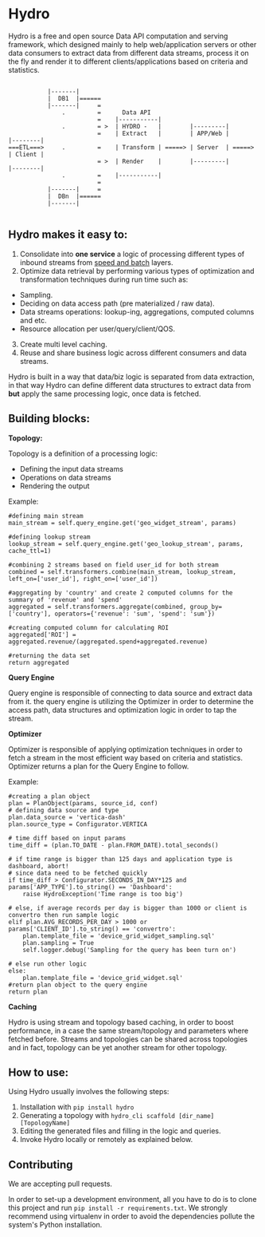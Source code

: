 Hydro
=====

Hydro is a free and open source Data API computation and serving framework, which designed mainly to help web/application servers or other data consumers to extract data from different data streams, process it on the fly and render it to different clients/applications based on criteria and statistics.

```

           |-------|
           |  DB1  |======
           |-------|     =
               .         =      Data API           
                         =    |-----------|        
               .         = >  | HYDRO -   |        |---------|        
                         =    | Extract   |        | APP/Web |        |--------|
===ETL===>     .         =    | Transform | =====> | Server  | =====> | Client |     
                         = >  | Render    |        |---------|        |--------|
               .         =    |-----------|                       
                         =                         
           |-------|     =
           |  DBn  |====== 
           |-------|


```

## Hydro makes it easy to:

1. Consolidate into **one service** a logic of processing different types of inbound streams from [speed and batch](http://lambda-architecture.net/) layers.
2. Optimize data retrieval by performing various types of optimization and transformation techniques during run time such as:
  * Sampling.
  * Deciding on data access path (pre materialized / raw data).
  * Data streams operations:  lookup-ing, aggregations, computed columns and etc.
  * Resource allocation per user/query/client/QOS.
3. Create multi level caching.
4. Reuse and share business logic across different consumers and data streams.

Hydro is built in a way that data/biz logic is separated from data extraction, in that way Hydro can define different data structures to extract data from **but** apply the same processing logic, once data is fetched.  


##  Building blocks:

**Topology:**

Topology is a definition of a processing logic:

* Defining the input data streams
* Operations on data streams
* Rendering the output 

Example:

```
#defining main stream
main_stream = self.query_engine.get('geo_widget_stream', params)

#defining lookup stream
lookup_stream = self.query_engine.get('geo_lookup_stream', params, cache_ttl=1)

#combining 2 streams based on field user_id for both stream
combined = self.transformers.combine(main_stream, lookup_stream, left_on=['user_id'], right_on=['user_id'])

#aggregating by 'country' and create 2 computed columns for the summary of 'revenue' and 'spend'
aggregated = self.transformers.aggregate(combined, group_by=['country'], operators={'revenue': 'sum', 'spend': 'sum'})

#creating computed column for calculating ROI
aggregated['ROI'] = aggregated.revenue/(aggregated.spend+aggregated.revenue)

#returning the data set
return aggregated
```

**Query Engine**

Query engine is responsible of connecting to data source and extract data from it.
the query engine is utilizing the Optimizer in order to determine the access path, data structures and optimization logic in order to tap the stream.

**Optimizer**

Optimizer is responsible of applying optimization techniques in order to fetch a stream in the most efficient way based on criteria and statistics. Optimizer returns a plan for the Query Engine to follow.

Example:

```
#creating a plan object
plan = PlanObject(params, source_id, conf)
# defining data source and type
plan.data_source = 'vertica-dash'
plan.source_type = Configurator.VERTICA

# time diff based on input params
time_diff = (plan.TO_DATE - plan.FROM_DATE).total_seconds()

# if time range is bigger than 125 days and application type is dashboard, abort! 
# since data need to be fetched quickly
if time_diff > Configurator.SECONDS_IN_DAY*125 and params['APP_TYPE'].to_string() == 'Dashboard':
	raise HydroException('Time range is too big')

# else, if average records per day is bigger than 1000 or client is convertro then run sample logic
elif plan.AVG_RECORDS_PER_DAY > 1000 or params['CLIENT_ID'].to_string() == 'convertro':
	plan.template_file = 'device_grid_widget_sampling.sql'
	plan.sampling = True
	self.logger.debug('Sampling for the query has been turn on')

# else run other logic
else:
	plan.template_file = 'device_grid_widget.sql'
#return plan object to the query engine
return plan

```

**Caching**

Hydro is using stream and topology based caching, in order to boost performance, in a case the same stream/topology and parameters where fetched before. Streams and topologies can be shared across topologies and in fact, topology can be yet another stream for other topology.


##  How to use:
Using Hydro usually involves the following steps:

1. Installation with `pip install hydro`
2. Generating a topology with `hydro_cli scaffold [dir_name] [TopologyName]`
3. Editing the generated files and filling in the logic and queries.
4. Invoke Hydro locally or remotely as explained below.


## Contributing
We are accepting pull requests.

In order to set-up a development environment, all you have to do is to clone this project and run `pip install -r requirements.txt`.
We strongly recommend using virtualenv in order to avoid the dependencies pollute the system's Python installation.